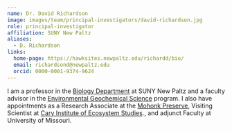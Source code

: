 ```yaml
---
name: Dr. David Richardson
image: images/team/principal-investigators/david-richardson.jpg
role: principal-investigator
affiliation: SUNY New Paltz
aliases:
  - D. Richardson
links:
  home-page: https://hawksites.newpaltz.edu/richardd/bio/
  email: richardsond@newpaltz.edu
  orcid: 0000-0001-9374-9624
---
```


I am a professor in the [Biology Department](http://www.newpaltz.edu/biology/) at SUNY New Paltz and a faculty advisor in the [Environmental Geochemical Science](http://www.newpaltz.edu/envscience/) program. I also have appointments as a Research Associate at the [Mohonk Preserve](http://www.mohonkpreserve.org/), Visiting Scientist at [Cary Institute of Ecosystem Studies](http://www.caryinstitute.org/)., and adjunct Faculty at University of Missouri.